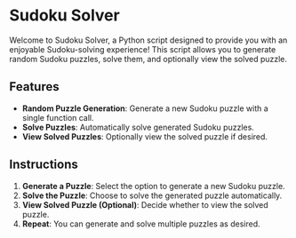 # Sudoku Solver

Welcome to Sudoku Solver, a Python script designed to provide you with an enjoyable Sudoku-solving experience! This script allows you to generate random Sudoku puzzles, solve them, and optionally view the solved puzzle.

## Features

- **Random Puzzle Generation**: Generate a new Sudoku puzzle with a single function call.
- **Solve Puzzles**: Automatically solve generated Sudoku puzzles.
- **View Solved Puzzles**: Optionally view the solved puzzle if desired.


## Instructions

1. **Generate a Puzzle**: Select the option to generate a new Sudoku puzzle.
2. **Solve the Puzzle**: Choose to solve the generated puzzle automatically.
3. **View Solved Puzzle (Optional)**: Decide whether to view the solved puzzle.
4. **Repeat**: You can generate and solve multiple puzzles as desired.

